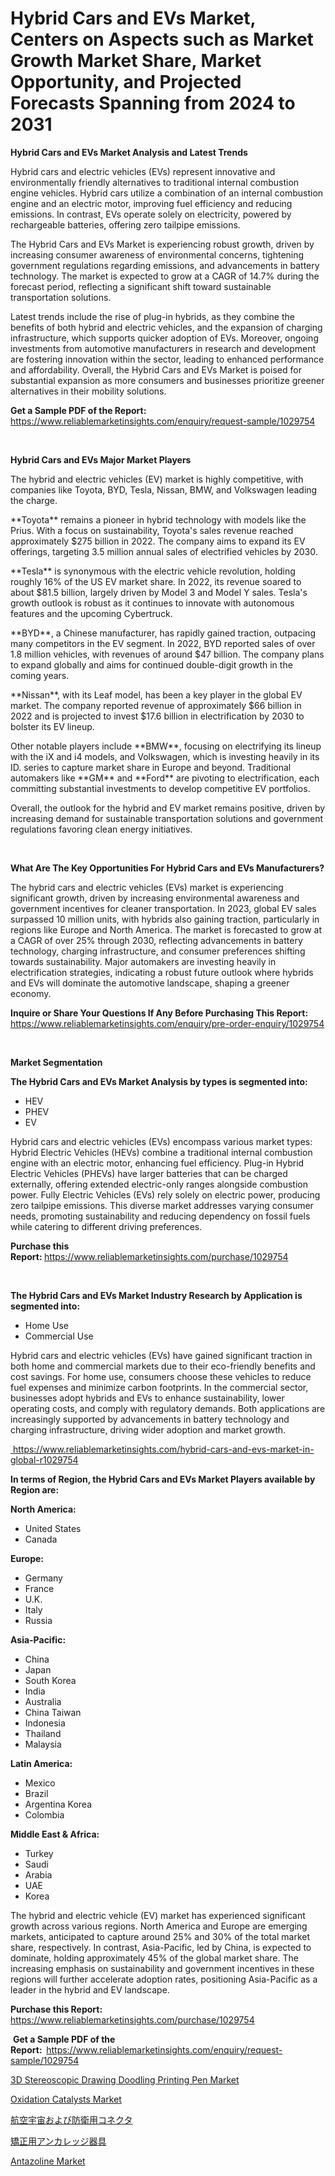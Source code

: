<p><h1>Hybrid Cars and EVs Market, Centers on Aspects such as Market Growth Market Share, Market Opportunity, and Projected Forecasts Spanning from 2024 to 2031</h1></p><p><strong>Hybrid Cars and EVs Market Analysis and Latest Trends</strong></p>
<p><p>Hybrid cars and electric vehicles (EVs) represent innovative and environmentally friendly alternatives to traditional internal combustion engine vehicles. Hybrid cars utilize a combination of an internal combustion engine and an electric motor, improving fuel efficiency and reducing emissions. In contrast, EVs operate solely on electricity, powered by rechargeable batteries, offering zero tailpipe emissions. </p><p>The Hybrid Cars and EVs Market is experiencing robust growth, driven by increasing consumer awareness of environmental concerns, tightening government regulations regarding emissions, and advancements in battery technology. The market is expected to grow at a CAGR of 14.7% during the forecast period, reflecting a significant shift toward sustainable transportation solutions. </p><p>Latest trends include the rise of plug-in hybrids, as they combine the benefits of both hybrid and electric vehicles, and the expansion of charging infrastructure, which supports quicker adoption of EVs. Moreover, ongoing investments from automotive manufacturers in research and development are fostering innovation within the sector, leading to enhanced performance and affordability. Overall, the Hybrid Cars and EVs Market is poised for substantial expansion as more consumers and businesses prioritize greener alternatives in their mobility solutions.</p></p>
<p><strong>Get a Sample PDF of the Report:&nbsp;</strong> <a href="https://www.reliablemarketinsights.com/enquiry/request-sample/1029754">https://www.reliablemarketinsights.com/enquiry/request-sample/1029754</a></p>
<p>&nbsp;</p>
<p><strong>Hybrid Cars and EVs Major Market Players</strong></p>
<p><p>The hybrid and electric vehicles (EV) market is highly competitive, with companies like Toyota, BYD, Tesla, Nissan, BMW, and Volkswagen leading the charge. </p><p>**Toyota** remains a pioneer in hybrid technology with models like the Prius. With a focus on sustainability, Toyota's sales revenue reached approximately $275 billion in 2022. The company aims to expand its EV offerings, targeting 3.5 million annual sales of electrified vehicles by 2030.</p><p>**Tesla** is synonymous with the electric vehicle revolution, holding roughly 16% of the US EV market share. In 2022, its revenue soared to about $81.5 billion, largely driven by Model 3 and Model Y sales. Tesla's growth outlook is robust as it continues to innovate with autonomous features and the upcoming Cybertruck.</p><p>**BYD**, a Chinese manufacturer, has rapidly gained traction, outpacing many competitors in the EV segment. In 2022, BYD reported sales of over 1.8 million vehicles, with revenues of around $47 billion. The company plans to expand globally and aims for continued double-digit growth in the coming years.</p><p>**Nissan**, with its Leaf model, has been a key player in the global EV market. The company reported revenue of approximately $66 billion in 2022 and is projected to invest $17.6 billion in electrification by 2030 to bolster its EV lineup.</p><p>Other notable players include **BMW**, focusing on electrifying its lineup with the iX and i4 models, and Volkswagen, which is investing heavily in its ID. series to capture market share in Europe and beyond. Traditional automakers like **GM** and **Ford** are pivoting to electrification, each committing substantial investments to develop competitive EV portfolios.</p><p>Overall, the outlook for the hybrid and EV market remains positive, driven by increasing demand for sustainable transportation solutions and government regulations favoring clean energy initiatives.</p></p>
<p>&nbsp;</p>
<p><strong>What Are The Key Opportunities For Hybrid Cars and EVs Manufacturers?</strong></p>
<p><p>The hybrid cars and electric vehicles (EVs) market is experiencing significant growth, driven by increasing environmental awareness and government incentives for cleaner transportation. In 2023, global EV sales surpassed 10 million units, with hybrids also gaining traction, particularly in regions like Europe and North America. The market is forecasted to grow at a CAGR of over 25% through 2030, reflecting advancements in battery technology, charging infrastructure, and consumer preferences shifting towards sustainability. Major automakers are investing heavily in electrification strategies, indicating a robust future outlook where hybrids and EVs will dominate the automotive landscape, shaping a greener economy.</p></p>
<p><strong>Inquire or Share Your Questions If Any Before Purchasing This Report:</strong> <a href="https://www.reliablemarketinsights.com/enquiry/pre-order-enquiry/1029754">https://www.reliablemarketinsights.com/enquiry/pre-order-enquiry/1029754</a></p>
<p>&nbsp;</p>
<p><strong>Market Segmentation</strong></p>
<p><strong>The Hybrid Cars and EVs Market Analysis by types is segmented into:</strong></p>
<p><ul><li>HEV</li><li>PHEV</li><li>EV</li></ul></p>
<p><p>Hybrid cars and electric vehicles (EVs) encompass various market types: Hybrid Electric Vehicles (HEVs) combine a traditional internal combustion engine with an electric motor, enhancing fuel efficiency. Plug-in Hybrid Electric Vehicles (PHEVs) have larger batteries that can be charged externally, offering extended electric-only ranges alongside combustion power. Fully Electric Vehicles (EVs) rely solely on electric power, producing zero tailpipe emissions. This diverse market addresses varying consumer needs, promoting sustainability and reducing dependency on fossil fuels while catering to different driving preferences.</p></p>
<p><strong>Purchase this Report:&nbsp;</strong><a href="https://www.reliablemarketinsights.com/purchase/1029754">https://www.reliablemarketinsights.com/purchase/1029754</a></p>
<p>&nbsp;</p>
<p><strong>The Hybrid Cars and EVs Market Industry Research by Application is segmented into:</strong></p>
<p><ul><li>Home Use</li><li>Commercial Use</li></ul></p>
<p><p>Hybrid cars and electric vehicles (EVs) have gained significant traction in both home and commercial markets due to their eco-friendly benefits and cost savings. For home use, consumers choose these vehicles to reduce fuel expenses and minimize carbon footprints. In the commercial sector, businesses adopt hybrids and EVs to enhance sustainability, lower operating costs, and comply with regulatory demands. Both applications are increasingly supported by advancements in battery technology and charging infrastructure, driving wider adoption and market growth.</p></p>
<p><a href="https://www.reliablemarketinsights.com/hybrid-cars-and-evs-market-in-global-r1029754">&nbsp;https://www.reliablemarketinsights.com/hybrid-cars-and-evs-market-in-global-r1029754</a></p>
<p><strong>In terms of Region, the Hybrid Cars and EVs Market Players available by Region are:</strong></p>
<p>
    <p> <strong> North America: </strong>
        <ul>
            <li>United States</li>
            <li>Canada</li>
        </ul>
        </p> 
    <p> <strong> Europe: </strong>
        <ul>
            <li>Germany</li>
            <li>France</li>
            <li>U.K.</li>
            <li>Italy</li>
            <li>Russia</li>
        </ul>
        </p> 
    <p> <strong> Asia-Pacific: </strong>
        <ul>
            <li>China</li>
            <li>Japan</li>
            <li>South Korea</li>
            <li>India</li>
            <li>Australia</li>
            <li>China Taiwan</li>
            <li>Indonesia</li>
            <li>Thailand</li>
            <li>Malaysia</li>
        </ul>
        </p> 
    <p> <strong> Latin America: </strong>
        <ul>
            <li>Mexico</li>
            <li>Brazil</li>
            <li>Argentina Korea</li>
            <li>Colombia</li>
        </ul>
        </p> 
    <p> <strong> Middle East & Africa: </strong>
        <ul>
            <li>Turkey</li>
            <li>Saudi</li>
            <li>Arabia</li>
            <li>UAE</li>
            <li>Korea</li>
        </ul>
    </p>
    </p>
<p><p>The hybrid and electric vehicle (EV) market has experienced significant growth across various regions. North America and Europe are emerging markets, anticipated to capture around 25% and 30% of the total market share, respectively. In contrast, Asia-Pacific, led by China, is expected to dominate, holding approximately 45% of the global market share. The increasing emphasis on sustainability and government incentives in these regions will further accelerate adoption rates, positioning Asia-Pacific as a leader in the hybrid and EV landscape.</p></p>
<p><strong>Purchase this Report: </strong><a href="https://www.reliablemarketinsights.com/purchase/1029754">https://www.reliablemarketinsights.com/purchase/1029754</a></p>
<p>&nbsp;<strong>Get a Sample PDF of the Report:&nbsp;&nbsp;</strong><a href="https://www.reliablemarketinsights.com/enquiry/request-sample/1029754">https://www.reliablemarketinsights.com/enquiry/request-sample/1029754</a></p>
<p><strong></strong></p>
<p><p><a href="https://github.com/fdr6gh/Market-Research-Report-List-1/blob/main/3d-stereoscopic-drawing-doodling-printing-pen-market.md">3D Stereoscopic Drawing Doodling Printing Pen Market</a></p><p><a href="https://medium.com/@robertwood655/the-oxidation-catalysts-industry-analysis-report-offers-a-comprehensive-and-current-examination-bf445f7aca94">Oxidation Catalysts Market</a></p><p><a href="https://medium.com/@gordonjast2023/aerospace-defense-connectors-market-%E3%81%AF-%E3%82%B3%E3%82%B9%E3%83%88%E7%AE%A1%E7%90%86%E3%81%A8%E5%8A%B9%E7%8E%87%E5%90%91%E4%B8%8A%E3%82%92%E5%84%AA%E5%85%88%E3%81%97%E3%81%BE%E3%81%99-%E3%81%95%E3%82%89%E3%81%AB-%E5%A0%B1%E5%91%8A%E6%9B%B8%E3%81%AF%E5%B8%82%E5%A0%B4%E3%81%AE%E9%9C%80%E8%A6%81%E9%9D%A2%E3%81%A8%E4%BE%9B%E7%B5%A6%E9%9D%A2%E3%81%AE%E4%B8%A1%E6%96%B9%E3%82%92%E3%82%AB%E3%83%90%E3%83%BC%E3%81%97%E3%81%A6%E3%81%84%E3%81%BE%E3%81%99-beed89a0adf9">航空宇宙および防衛用コネクタ</a></p><p><a href="https://medium.com/@gordonjast2023/orthodontic-anchorage-appliances-market-%E3%81%AF-%E3%82%B3%E3%82%B9%E3%83%88%E7%AE%A1%E7%90%86%E3%81%A8%E5%8A%B9%E7%8E%87%E5%90%91%E4%B8%8A%E3%82%92%E5%84%AA%E5%85%88%E3%81%97%E3%81%BE%E3%81%99-%E3%81%95%E3%82%89%E3%81%AB-%E5%A0%B1%E5%91%8A%E6%9B%B8%E3%81%AF%E5%B8%82%E5%A0%B4%E3%81%AE%E9%9C%80%E8%A6%81%E9%9D%A2%E3%81%A8%E4%BE%9B%E7%B5%A6%E9%9D%A2%E3%81%AE%E4%B8%A1%E6%96%B9%E3%82%92%E3%82%AB%E3%83%90%E3%83%BC%E3%81%97%E3%81%A6%E3%81%84%E3%81%BE%E3%81%99-b7629b2c634f">矯正用アンカレッジ器具</a></p><p><a href="https://medium.com/@robertwood655/the-growth-of-the-antazoline-market-has-been-significant-driven-by-various-critical-factors-f8297895659d">Antazoline Market</a></p></p>
